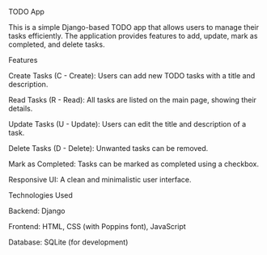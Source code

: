TODO App

This is a simple Django-based TODO app that allows users to manage their tasks efficiently. The application provides features to add, update, mark as completed, and delete tasks.

Features

Create Tasks (C - Create): Users can add new TODO tasks with a title and description.

Read Tasks (R - Read): All tasks are listed on the main page, showing their details.

Update Tasks (U - Update): Users can edit the title and description of a task.

Delete Tasks (D - Delete): Unwanted tasks can be removed.

Mark as Completed: Tasks can be marked as completed using a checkbox.

Responsive UI: A clean and minimalistic user interface.

Technologies Used

Backend: Django

Frontend: HTML, CSS (with Poppins font), JavaScript

Database: SQLite (for development)
